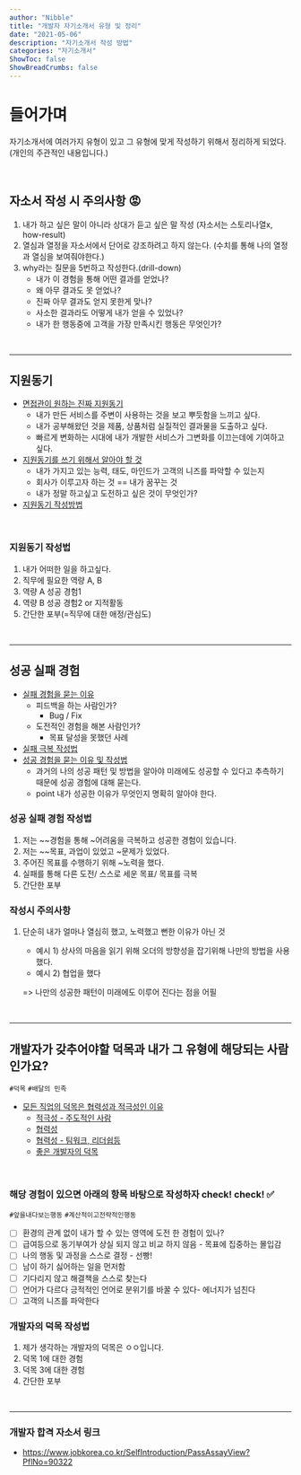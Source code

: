 ```yaml
---
author: "Nibble"
title: "개발자 자기소개서 유형 및 정리"
date: "2021-05-06"
description: "자기소개서 작성 방법"
categories: "자기소개서"
ShowToc: false
ShowBreadCrumbs: false
---
```


# 들어가며
자기소개서에 여러가지 유형이 있고 그 유형에 맞게 작성하기 위해서 정리하게 되었다. 
(개인의 주관적인 내용입니다.)

<br />

## 자소서 작성 시 주의사항 😡
1. 내가 하고 싶은 말이 아니라 상대가 듣고 싶은 말 작성 (자소서는 스토리나열x, how-result)
2. 열심과 열정을 자소서에서 단어로 강조하려고 하지 않는다. (수치를 통해 나의 열정과 열심을 보여줘야한다.)
3. why라는 질문을 5번하고 작성한다.(drill-down)
   - 내가  이 경험을 통해 어떤 결과를 얻었나?
   - 왜 아무 결과도 못 얻었나?
   - 진짜 아무 결과도 얻지 못한게 맞나?
   - 사소한 결과라도 어떻게 내가 얻을 수 있었나?
   - 내가 한 행동중에 고객을 가장 만족시킨 행동은 무엇인가?

<br />

-----
## 지원동기
- [면접관이 원하는 진짜 지원동기](https://www.youtube.com/watch?v=iPXXrmjTZkA)
  - 내가 만든 서비스를 주변이 사용하는 것을 보고 뿌듯함을 느끼고 싶다.
  - 내가 공부해왔던 것을 제품, 상품처럼 실질적인 결과물을 도출하고 싶다.
  - 빠르게 변화하는 시대에 내가 개발한 서비스가 그변화를 이끄는데에 기여하고 싶다.
- [지원동기를 쓰기 위해서 알아야 할 것 ](https://www.youtube.com/watch?v=SpITJ2YlLKY)
  - 내가 가지고 있는 능력, 태도, 마인드가 고객의 니즈를 파악할 수 있는지
  - 회사가 이루고자 하는 것 == 내가 꿈꾸는 것 
  - 내가 정말 하고싶고 도전하고 싶은 것이 무엇인가?
- [지원동기 작성방법](https://www.youtube.com/watch?v=fTAyW9a0NBA&t=110s)

<br />

### 지원동기 작성법
1. 내가 어떠한 일을 하고싶다.
2. 직무에 필요한 역량 A, B
3. 역량 A 성공 경험1
4. 역량 B 성공 경험2 or 지적활동
5. 간단한 포부(=직무에 대한 애정/관심도)
   
<br />

-----
## 성공 실패 경험
- [실패 경험을 묻는 이유](https://www.youtube.com/watch?v=bKUEOgy-bOs)
  - 피드백을 하는 사람인가?
    - Bug / Fix
  - 도전적인 경험을 해본 사람인가?
    - 목표 달성을 못했던 사례
- [실패 극복 작성법](https://www.youtube.com/watch?v=-JpmWwESKHs)
- [성공 경험을 묻는 이유 및 작성법 ](https://www.youtube.com/watch?v=LR4d_sIEeQ4)
  - 과거의 나의 성공 패턴 및 방법을 알아야 미래에도 성공할 수 있다고 추측하기 때문에 성공 경험에 대해 묻는다.
  - point 내가 성공한 이유가 무엇인지 명확히 알아야 한다.

### 성공 실패 경험 작성법
1. 저는 ~~경험을 통해  ~어려움을 극복하고 성공한 경험이 있습니다.
2. 저는 ~~목표, 과업이 있었고 ~문제가 있었다.
3. 주어진 목표를 수행하기 위해 ~노력을 했다.
4. 실패를 통해 다른 도전/ 스스로 세운 목표/ 목표를 극복
5. 간단한 포부

### 작성시 주의사항
1. 단순히 내가 얼마나 열심히 했고, 노력했고 뻔한 이유가 아닌 것
    - 예시 1)  상사의 마음을 읽기 위해 오더의 방향성을 잡기위해 나만의 방법을 사용했다.
    - 예시 2) 협업을 했다

    => 나만의 성공한 패턴이 미래에도 이루어 진다는 점을 어필


<br />

-----
## 개발자가 갖추어야할 덕목과 내가 그 유형에 해당되는 사람인가요?
`#덕목` `#배달의 민족`

- [모든 직업의 덕목은 협력성과 적극성인 이유](https://www.youtube.com/watch?v=botJImBbv1k)
  - [적극성 - 주도적인 사람](https://www.youtube.com/watch?v=QQwcDZO09ck)
  - [협력성](https://www.youtube.com/watch?v=4m7Fk5Zbx2c)
  - [협력성 -  팀워크, 리더쉽등](https://www.youtube.com/watch?v=gz6GpM9HocE)
  - [좋은 개발자의 덕목](https://sungmin1.tistory.com/37)

<br />

### 해당 경험이 있으면 아래의 항목 바탕으로 작성하자 check! check! ✅
`#앞을내다보는행동` `#계산적이고전략적인행동`

- [ ] 환경의 관계 없이 내가 할 수 있는 영역에 도전 한 경험이 있나?
- [ ] 급여등으로 동기부여가 상실 되지 않고 비교 하지 않음 - 목표에 집중하는 몰입감
- [ ] 나의 행동 및 과정을 스스로 결정 - 선빵! 
- [ ] 남이 하기 싫어하는 일을 먼저함
- [ ] 기다리지 않고 해결책을 스스로 찾는다
- [ ] 언어가 다르다 긍적적인 언어로 분위기를 바꿀 수 있다- 에너지가 넘친다
- [ ] 고객의 니즈를 파악한다

### 개발자의 덕목 작성법
1. 제가 생각하는 개발자의 덕목은 ㅇㅇ입니다.
2. 덕목 1에 대한 경험
3. 덕목 3에 대한 경험
4. 간단한 포부

<br />

---

### 개발자 합격 자소서 링크
- https://www.jobkorea.co.kr/SelfIntroduction/PassAssayView?PflNo=90322

